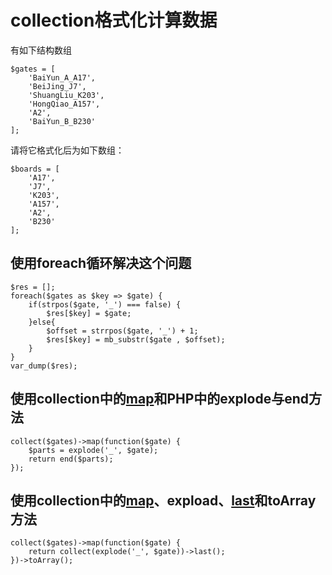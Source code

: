 # collection格式化计算数据

 有如下结构数组
```
$gates = [
    'BaiYun_A_A17',
    'BeiJing_J7',
    'ShuangLiu_K203',
    'HongQiao_A157',
    'A2',
    'BaiYun_B_B230'
];
```

请将它格式化后为如下数组：

```
$boards = [
    'A17',
    'J7',
    'K203',
    'A157',
    'A2',
    'B230'
];
```

## 使用foreach循环解决这个问题

```
$res = [];
foreach($gates as $key => $gate) {
    if(strpos($gate, '_') === false) {
        $res[$key] = $gate;
    }else{
        $offset = strrpos($gate, '_') + 1;
        $res[$key] = mb_substr($gate , $offset);
    }
}
var_dump($res);
```

## 使用collection中的[map](/collections/map.md)和PHP中的explode与end方法

```
collect($gates)->map(function($gate) {
    $parts = explode('_', $gate);
    return end($parts);
});
```

## 使用collection中的[map](/collections/map.md)、expload、[last](/collections/last.md)和toArray方法

```
collect($gates)->map(function($gate) {
    return collect(explode('_', $gate))->last();
})->toArray();
```
